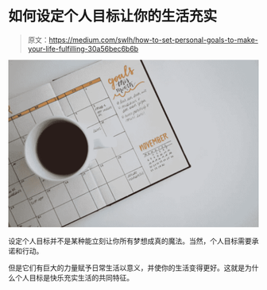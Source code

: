 # 如何设定个人目标让你的生活充实

> 原文：<https://medium.com/swlh/how-to-set-personal-goals-to-make-your-life-fulfilling-30a56bec6b6b>

![](img/5c3476f4278148bfcf860d052a1f4060.png)

设定个人目标并不是某种能立刻让你所有梦想成真的魔法。当然，个人目标需要承诺和行动。

但是它们有巨大的力量赋予日常生活以意义，并使你的生活变得更好。这就是为什么个人目标是快乐充实生活的共同特征。